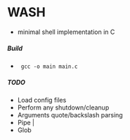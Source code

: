 # WASH
 - minimal shell implementation in C


##### Build
- ``` gcc -o main main.c```
##### TODO
- Load config files
- Perform any shutdown/cleanup
- Arguments quote/backslash parsing
- Pipe |
- Glob

